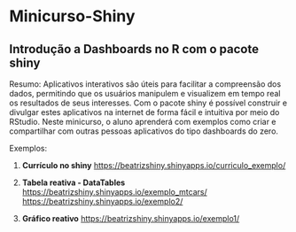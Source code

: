 # Minicurso-Shiny

## Introdução a Dashboards no R com o pacote shiny

Resumo: 
Aplicativos interativos são úteis para facilitar a compreensão dos dados, permitindo que os usuários manipulem e visualizem em tempo real os resultados de seus interesses. Com o pacote shiny é possível construir e divulgar estes aplicativos na internet de forma fácil e intuitiva por meio do RStudio. Neste minicurso, o aluno aprenderá com exemplos como criar e compartilhar com outras pessoas aplicativos do tipo dashboards do zero.

Exemplos: 

1) **Currículo no shiny**
https://beatrizshiny.shinyapps.io/curriculo_exemplo/

2) **Tabela reativa - DataTables**
https://beatrizshiny.shinyapps.io/exemplo_mtcars/
https://beatrizshiny.shinyapps.io/exemplo2/


3) **Gráfico reativo**
https://beatrizshiny.shinyapps.io/exemplo1/
